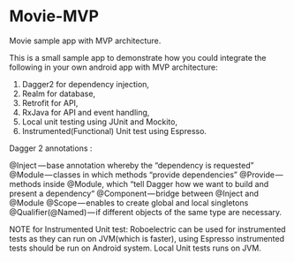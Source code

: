# Movie-MVP
Movie sample app with MVP architecture.

This is a small sample app to demonstrate how you could integrate the following in your own android app with MVP architecture:
 1) Dagger2 for dependency injection,
 2) Realm for database,
 3) Retrofit for API,
 4) RxJava for API and event handling,
 5) Local unit testing using JUnit and Mockito,
 6) Instrumented(Functional) Unit test using Espresso.


Dagger 2 annotations :

@Inject  — base annotation whereby the “dependency is requested”
@Module — classes in which methods “provide dependencies”
@Provide — methods inside @Module, which “tell Dagger how we want to build and present a dependency“
@Component — bridge between @Inject and @Module
@Scope — enables to create global and local singletons
@Qualifier(@Named) — if different objects of the same type are necessary.

NOTE for Instrumented Unit test: Roboelectric can be used for instrumented tests as they can run on JVM(which is faster),
 using Espresso instrumented tests should be run on Android system.
 Local Unit tests runs on JVM.